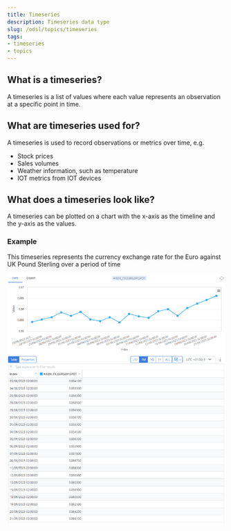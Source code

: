 ```yaml
---
title: Timeseries
description: Timeseries data type
slug: /odsl/topics/timeseries
tags:
- timeseries
- topics
---
```


## What is a timeseries?

A timeseries is a list of values where each value represents an observation at a specific point in time.

## What are timeseries used for?

A timeseries is used to record observations or metrics over time, e.g.
* Stock prices
* Sales volumes
* Weather information, such as temperature
* IOT metrics from IOT devices

## What does a timeseries look like?

A timeseries can be plotted on a chart with the x-axis as the timeline and the y-axis as the values.

### Example
This timeseries represents the currency exchange rate for the Euro against UK Pound Sterling over a period of time

![](timeseries.png)

